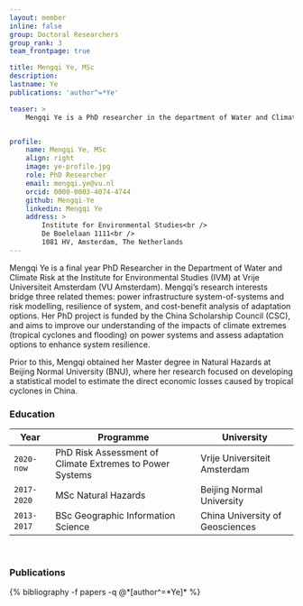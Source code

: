 ```yaml
---
layout: member
inline: false
group: Doctoral Researchers
group_rank: 3
team_frontpage: true

title: Mengqi Ye, MSc
description: 
lastname: Ye
publications: 'author^=*Ye'

teaser: >
    Mengqi Ye is a PhD researcher in the department of Water and Climate Risk (WCR) of the Institute for Environmental Studies (IVM) at Vrije Universiteit Amsterdam.


profile:
    name: Mengqi Ye, MSc
    align: right
    image: ye-profile.jpg
    role: PhD Researcher
    email: mengqi.ye@vu.nl
    orcid: 0000-0003-4074-4744
    github: Mengqi-Ye
    linkedin: Mengqi Ye
    address: >
        Institute for Environmental Studies<br />
        De Boelelaan 1111<br />
        1081 HV, Amsterdam, The Netherlands
---
```


Mengqi Ye is a final year PhD Researcher in the Department of Water and Climate Risk at the Institute for Environmental Studies (IVM) at Vrije Universiteit Amsterdam (VU Amsterdam). Mengqi’s research interests bridge three related themes: power infrastructure system-of-systems and risk modelling, resilience of system, and cost-benefit analysis of adaptation options. Her PhD project is funded by the China Scholarship Council (CSC), and aims to improve our understanding of the impacts of climate extremes (tropical cyclones and flooding) on power systems and assess adaptation options to enhance system resilience.

Prior to this, Mengqi obtained her Master degree in Natural Hazards at Beijing Normal University (BNU), where her research focused on developing a statistical model to estimate the direct economic losses caused by tropical cyclones in China.
<br>

### Education 

Year  | Programme | University
-------|-------------------| ----------- 
`2020-now`  | PhD Risk Assessment of Climate Extremes to Power Systems &nbsp; | Vrije Universiteit Amsterdam 
`2017-2020`  &nbsp;| MSc Natural Hazards | Beijing Normal University
`2013-2017`  &nbsp;| BSc Geographic Information Science | China University of Geosciences

<br>

### Publications
<div class="publications">
  {% bibliography -f papers -q @*[author^=*Ye]* %}
</div>
